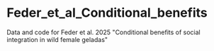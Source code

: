# Feder_et_al_Conditional_benefits
Data and code for Feder et al. 2025 "Conditional benefits of social integration in wild female geladas"
